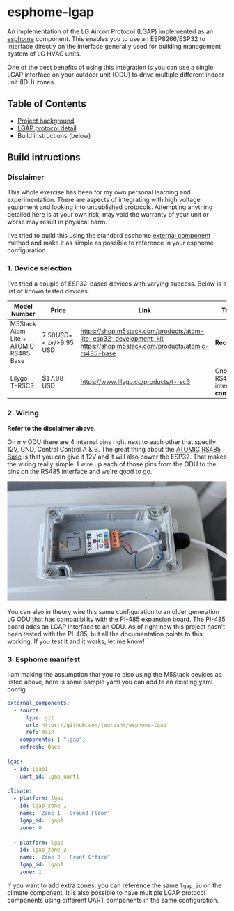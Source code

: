 # esphome-lgap

An implementation of the LG Aircon Protocol (LGAP) implemented as an [esphome](https://esphome.io/) component. This enables you to use an ESP8266/ESP32 to interface directly on the interface generally used for building management system of LG HVAC units. 

One of the best benefits of using this integration is you can use a single LGAP interface on your outdoor unit (ODU) to drive multiple different indoor unit (IDU) zones.


## Table of Contents

* [Project background](./background.md)
* [LGAP protocol detail](./protocol.md)
* Build instructions (below)


## Build intructions

### Disclaimer
This whole exercise has been for my own personal learning and experimentation. There are aspects of integrating with high voltage equipment and looking into unpublished protocols. Attempting anything detailed here is at your own risk, may void the warranty of your unit or worse may result in physical harm.

I've tried to build this using the standard esphome [external component](https://esphome.io/components/external_components.html?highlight=external) method and make it as simple as possible to reference in your esphome configuration.

### 1. Device selection

I've tried a couple of ESP32-based devices with varying success. Below is a list of known tested devices.

|Model Number|Price|Link|Test result|
|------|------|----|---|
|M5Stack Atom Lite + ATOMIC RS485 Base|$7.50 USD +<br/>$9.95 USD|https://shop.m5stack.com/products/atom-lite-esp32-development-kit<br/>https://shop.m5stack.com/products/atomic-rs485-base|**Recommended**|
|Lilygo T-RSC3|$17.98 USD|https://www.lilygo.cc/products/t-rsc3|Onboard RS485 interface **not compatible**|

### 2. Wiring

**Refer to the disclaimer above.**

On my ODU there are 4 internal pins right next to each other that specify 12V, GND, Central Control A & B. The great thing about the [ATOMIC RS485 Base](https://shop.m5stack.com/products/atomic-rs485-base) is that you can give it 12V and it will also power the ESP32. That makes the wiring really simple. I wire up each of those pins from the ODU to the pins on the RS485 interface and we're good to go.

![img](./images/323773928-f7eeaa1f-5c5c-4174-b05f-4a951c122593.jpg)

You can also in theory wire this same configuration to an older generation LG ODU that has compatibility with the PI-485 expansion board. The PI-485 board adds an LGAP interface to an ODU. As of right now this project hasn't been tested with the PI-485, but all the documentation points to this working. If you test it and it works, let me know!

### 3. Esphome manifest

I am making the assumption that you're also using the M5Stack devices as listed above, here is some sample yaml you can add to an existing yaml config:

```yaml
external_components:
  - source:
      type: git
      url: https://github.com/jourdant/esphome-lgap
      ref: main
    components: [ "lgap"]
    refresh: 0sec

lgap:
  - id: lgap1
    uart_id: lgap_uart1

climate:
  - platform: lgap
    id: lgap_zone_1
    name: 'Zone 1 - Ground Floor'
    lgap_id: lgap1
    zone: 0

  - platform: lgap
    id: lgap_zone_2
    name: 'Zone 2 - Front Office'
    lgap_id: lgap1
    zone: 1
```

If you want to add extra zones, you can reference the same ```lgap_id``` on the climate component. It is also possible to have multiple LGAP protocol components using different UART components in the same configuration.